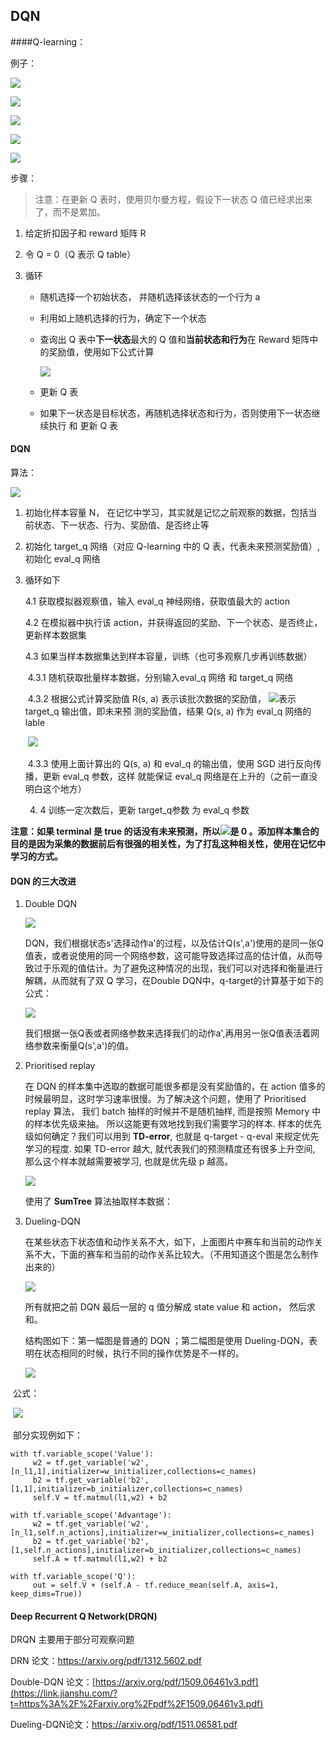 

## DQN

####Q-learning：

例子：

![](../imgs/33.png)

![](../imgs/34.png)

![](../imgs/36.png)

![](../imgs/37.png)

![](../imgs/38.png)

步骤：

> 注意：在更新 Q 表时，使用贝尔曼方程，假设下一状态 Q 值已经求出来了，而不是累加。

1. 给定折扣因子和 reward 矩阵 R 

2. 令 Q = 0（Q 表示 Q table）

3. 循环

   - 随机选择一个初始状态， 并随机选择该状态的一个行为 a

   - 利用如上随机选择的行为，确定下一个状态

   - 查询出 Q 表中**下一状态**最大的 Q 值和**当前状态和行为**在 Reward 矩阵中的奖励值，使用如下公式计算

     ![](../imgs/39.png)

   - 更新 Q 表
   - 如果下一状态是目标状态，再随机选择状态和行为，否则使用下一状态继续执行 和 更新 Q 表

#### DQN

算法：

![](../imgs/40.png)

1. 初始化样本容量 N， 在记忆中学习，其实就是记忆之前观察的数据，包括当前状态、下一状态、行为、奖励值、是否终止等

2. 初始化 target_q 网络（对应 Q-learning 中的 Q 表，代表未来预测奖励值）, 初始化 eval_q 网络

3. 循环如下

   4.1 获取模拟器观察值，输入 eval_q  神经网络，获取值最大的 action

   4.2 在模拟器中执行该 action，并获得返回的奖励、下一个状态、是否终止，更新样本数据集

   4.3 如果当样本数据集达到样本容量，训练（也可多观察几步再训练数据）

   ​	4.3.1 随机获取批量样本数据，分别输入eval_q 网络  和 target_q 网络

   ​	4.3.2 根据公式计算奖励值 R(s, a) 表示该批次数据的奖励值， ![](../imgs/41.png)表示 target_q 输出值，即未来预		    测的奖励值，结果 Q(s, a) 作为 eval_q 网络的 lable

   ​		![](../imgs/39.png)

   ​	4.3.3 使用上面计算出的 Q(s, a) 和 eval_q 的输出值，使用 SGD 进行反向传播，更新 eval_q 参数，这样  就能保证 eval_q  网络是在上升的（之前一直没明白这个地方）

   4. 4  训练一定次数后，更新 target_q参数  为 eval_q  参数

**注意：如果 terminal 是 true 的话没有未来预测，所以![](../imgs/42.png)是 0 。添加样本集合的目的是因为采集的数据前后有很强的相关性，为了打乱这种相关性，使用在记忆中学习的方式。**



#### DQN 的三大改进

1. Double DQN

   ![](../imgs/43.png)

   DQN，我们根据状态s'选择动作a'的过程，以及估计Q(s',a')使用的是同一张Q值表，或者说使用的同一个网络参数，这可能导致选择过高的估计值，从而导致过于乐观的值估计。为了避免这种情况的出现，我们可以对选择和衡量进行解耦，从而就有了双 Q 学习，在Double DQN中，q-target的计算基于如下的公式：

   ![](../imgs/44.png)

   我们根据一张Q表或者网络参数来选择我们的动作a',再用另一张Q值表活着网络参数来衡量Q(s',a')的值。

2. Prioritised replay

   在 DQN 的样本集中选取的数据可能很多都是没有奖励值的，在 action 值多的时候最明显，这时学习速率很慢。为了解决这个问题，使用了 Prioritised replay 算法， 我们 batch 抽样的时候并不是随机抽样, 而是按照 Memory 中的样本优先级来抽。 所以这能更有效地找到我们需要学习的样本. 样本的优先级如何确定？我们可以用到 **TD-error**, 也就是 q-target - q-eval 来规定优先学习的程度. 如果 TD-error 越大, 就代表我们的预测精度还有很多上升空间, 那么这个样本就越需要被学习, 也就是优先级 p 越高。

   ![](../imgs/48.png)

   使用了 **SumTree** 算法抽取样本数据：

3. Dueling-DQN

   在某些状态下状态值和动作关系不大，如下，上面图片中赛车和当前的动作关系不大，下面的赛车和当前的动作关系比较大。（不用知道这个图是怎么制作出来的）

   ![](../imgs/45.png)

   所有就把之前 DQN 最后一层的 q 值分解成 state value 和 action， 然后求和。

   结构图如下：第一幅图是普通的 DQN ；第二幅图是使用 Dueling-DQN，表明在状态相同的时候，执行不同的操作优势是不一样的。

   ![](../imgs/46.png)



​	公式：

​	![](../imgs/47.png)

​	部分实现例如下：

```
with tf.variable_scope('Value'):
     w2 = tf.get_variable('w2',[n_l1,1],initializer=w_initializer,collections=c_names)
     b2 = tf.get_variable('b2',[1,1],initializer=b_initializer,collections=c_names)
     self.V = tf.matmul(l1,w2) + b2

with tf.variable_scope('Advantage'):
     w2 = tf.get_variable('w2',[n_l1,self.n_actions],initializer=w_initializer,collections=c_names)
     b2 = tf.get_variable('b2',			  [1,self.n_actions],initializer=b_initializer,collections=c_names)
     self.A = tf.matmul(l1,w2) + b2

with tf.variable_scope('Q'):
     out = self.V + (self.A - tf.reduce_mean(self.A, axis=1, keep_dims=True))
```



#### Deep Recurrent Q Network(DRQN)

DRQN 主要用于部分可观察问题













DRN 论文：https://arxiv.org/pdf/1312.5602.pdf

Double-DQN 论文：[https://arxiv.org/pdf/1509.06461v3.pdf](https://link.jianshu.com/?t=https%3A%2F%2Farxiv.org%2Fpdf%2F1509.06461v3.pdf)

Dueling-DQN论文：https://arxiv.org/pdf/1511.06581.pdf

